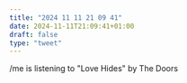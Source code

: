 ```yaml
---
title: "2024 11 11 21 09 41"
date: 2024-11-11T21:09:41+01:00
draft: false
type: "tweet"
---
```


/me is listening to "Love Hides" by The Doors

